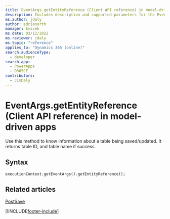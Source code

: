 ```yaml
---
title: EventArgs.getEntityReference (Client API reference) in model-driven apps
description: Includes description and supported parameters for the EventArgs.getEntityReference method.
ms.author: jdaly
author: adrianorth
manager: kvivek
ms.date: 03/12/2022
ms.reviewer: jdaly
ms.topic: "reference"
applies_to: "Dynamics 365 (online)"
search.audienceType: 
  - developer
search.app: 
  - PowerApps
  - D365CE
contributors:
  - JimDaly
---
```

# EventArgs.getEntityReference (Client API reference) in model-driven apps

Use this method to know information about a table being saved/updated. It returns table ID, and table name if success.

## Syntax

`executionContext.getEventArgs().getEntityReference();`

## Related articles

[PostSave](../events/postsave.md)

[!INCLUDE[footer-include](../../../../../includes/footer-banner.md)]